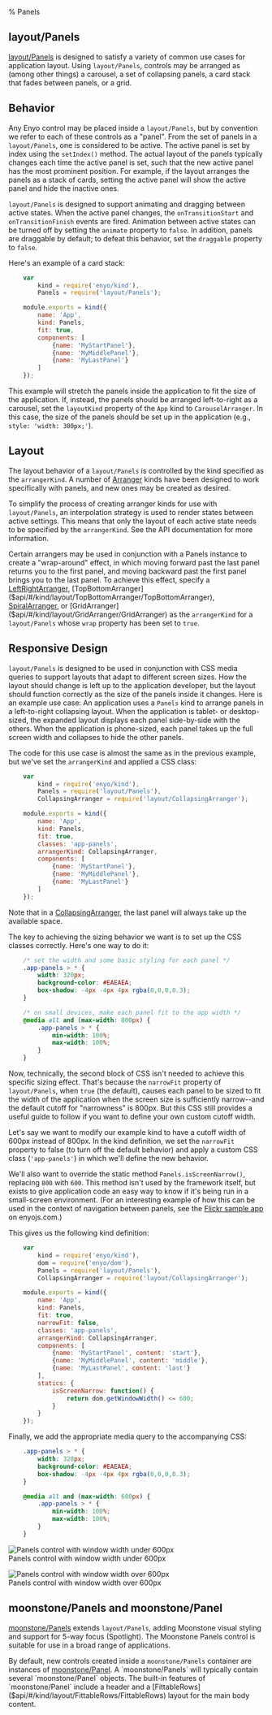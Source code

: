 % Panels

## layout/Panels

[layout/Panels]($api/#/kind/layout/Panels/Panels) is designed to satisfy a
variety of common use cases for application layout.  Using `layout/Panels`,
controls may be arranged as (among other things) a carousel, a set of collapsing
panels, a card stack that fades between panels, or a grid.

## Behavior

Any Enyo control may be placed inside a `layout/Panels`, but by convention we
refer to each of these controls as a "panel".  From the set of panels in a
`layout/Panels`, one is considered to be active.  The active panel is set by
index using the `setIndex()` method.  The actual layout of the panels typically
changes each time the active panel is set, such that the new active panel has
the most prominent position.  For example, if the layout arranges the panels as
a stack of cards, setting the active panel will show the active panel and hide
the inactive ones.

`layout/Panels` is designed to support animating and dragging between active
states.  When the active panel changes, the `onTransitionStart` and
`onTransitionFinish` events are fired.  Animation between active states can be
turned off by setting the `animate` property to `false`.  In addition, panels
are draggable by default; to defeat this behavior, set the `draggable` property
to `false`.

Here's an example of a card stack:

```javascript
    var
        kind = require('enyo/kind'),
        Panels = require('layout/Panels');

    module.exports = kind({
        name: 'App',
        kind: Panels,
        fit: true,
        components: [
            {name: 'MyStartPanel'},
            {name: 'MyMiddlePanel'},
            {name: 'MyLastPanel'}
        ]
    });
```

This example will stretch the panels inside the application to fit the size of
the application.  If, instead, the panels should be arranged left-to-right as a
carousel, set the `layoutKind` property of the `App` kind to `CarouselArranger`.
In this case, the size of the panels should be set up in the application (e.g.,
`style: 'width: 300px;'`).

## Layout

The layout behavior of a `layout/Panels` is controlled by the kind specified as
the `arrangerKind`.  A number of [Arranger](arrangers.html) kinds have been
designed to work specifically with panels, and new ones may be created as
desired.

To simplify the process of creating arranger kinds for use with `layout/Panels`,
an interpolation strategy is used to render states between active settings.
This means that only the layout of each active state needs to be specified by
the `arrangerKind`.  See the API documentation for more information.

Certain arrangers may be used in conjunction with a Panels instance to create a
"wrap-around" effect, in which moving forward past the last panel returns you to
the first panel, and moving backward past the first panel brings you to the last
panel.  To achieve this effect, specify a
[LeftRightArranger]($api/#/kind/layout/LeftRightArranger/LeftRightArranger),
[TopBottomArranger]($api/#/kind/layout/TopBottomArranger/TopBottomArranger),
[SpiralArranger]($api/#/kind/layout/SpiralArranger/SpiralArranger), or
[GridArranger]($api/#/kind/layout/GridArranger/GridArranger) as the
`arrangerKind` for a `layout/Panels` whose `wrap` property has been set to
`true`.

## Responsive Design

`layout/Panels` is designed to be used in conjunction with CSS media queries to
support layouts that adapt to different screen sizes.  How the layout should
change is left up to the application developer, but the layout should function
correctly as the size of the panels inside it changes.  Here is an example use
case: An application uses a `Panels` kind to arrange panels in a left-to-right
collapsing layout.  When the application is tablet- or desktop-sized, the
expanded layout displays each panel side-by-side with the others.  When the
application is phone-sized, each panel takes up the full screen width and
collapses to hide the other panels.

The code for this use case is almost the same as in the previous example, but
we've set the `arrangerKind` and applied a CSS class:

```javascript
    var
        kind = require('enyo/kind'),
        Panels = require('layout/Panels'),
        CollapsingArranger = require('layout/CollapsingArranger');

    module.exports = kind({
        name: 'App',
        kind: Panels,
        fit: true,
        classes: 'app-panels',
        arrangerKind: CollapsingArranger,
        components: [
            {name: 'MyStartPanel'},
            {name: 'MyMiddlePanel'},
            {name: 'MyLastPanel'}
        ]
    });
```

Note that in a [CollapsingArranger]($api/#/kind/layout/CollapsingArranger/CollapsingArranger),
the last panel will always take up the available space.

The key to achieving the sizing behavior we want is to set up the CSS classes
correctly.  Here's one way to do it:

```css
    /* set the width and some basic styling for each panel */
    .app-panels > * {
        width: 320px;
        background-color: #EAEAEA;
        box-shadow: -4px -4px 4px rgba(0,0,0,0.3);
    }

    /* on small devices, make each panel fit to the app width */
    @media all and (max-width: 800px) {
        .app-panels > * {
            min-width: 100%;
            max-width: 100%;
        }
    }
```

Now, technically, the second block of CSS isn't needed to achieve this specific
sizing effect.  That's because the `narrowFit` property of `layout/Panels`, when
`true` (the default), causes each panel to be sized to fit the width of the
application when the screen size is sufficiently narrow--and the default cutoff
for "narrowness" is 800px.  But this CSS still provides a useful guide to follow
if you want to define your own custom cutoff width.

Let's say we want to modify our example kind to have a cutoff width of 600px
instead of 800px.  In the kind definition, we set the `narrowFit` property to
false (to turn off the default behavior) and apply a custom CSS class
(`'app-panels'`) in which we'll define the new behavior.

We'll also want to override the static method `Panels.isScreenNarrow()`,
replacing `800` with `600`.  This method isn't used by the framework itself, but
exists to give application code an easy way to know if it's being run in a
small-screen environment.  (For an interesting example of how this can be used
in the context of navigation between panels, see the [Flickr sample
app](http://enyojs.com/samples/panels/app-flickr.html) on enyojs.com.)

This gives us the following kind definition:

```javascript
    var
        kind = require('enyo/kind'),
        dom = require('enyo/dom'),
        Panels = require('layout/Panels'),
        CollapsingArranger = require('layout/CollapsingArranger');

    module.exports = kind({
        name: 'App',
        kind: Panels,
        fit: true,
        narrowFit: false,
        classes: 'app-panels',
        arrangerKind: CollapsingArranger,
        components: [
            {name: 'MyStartPanel', content: 'start'},
            {name: 'MyMiddlePanel', content: 'middle'},
            {name: 'MyLastPanel', content: 'last'}
        ],
        statics: {
            isScreenNarrow: function() {
                return dom.getWindowWidth() <= 600;
            }
        }
    });
```

Finally, we add the appropriate media query to the accompanying CSS:

```css
    .app-panels > * {
        width: 320px;
        background-color: #EAEAEA;
        box-shadow: -4px -4px 4px rgba(0,0,0,0.3);
    }

    @media all and (max-width: 600px) {
        .app-panels > * {
            min-width: 100%;
            max-width: 100%;
        }
    }
```

![_Panels control with window width under 600px_](../../assets/enyo-panels-1.png)  
Panels control with window width under 600px  

![_Panels control with window width over 600px_](../../assets/enyo-panels-2.png)  
Panels control with window width over 600px

## moonstone/Panels and moonstone/Panel

[moonstone/Panels]($api/#/kind/moonstone/Panels/Panels) extends `layout/Panels`,
adding Moonstone visual styling and support for 5-way focus (Spotlight).  The
Moonstone Panels control is suitable for use in a broad range of applications.

By default, new controls created inside a `moonstone/Panels` container are
instances of [moonstone/Panel]($api/#/kind/moonstone/Panel/Panel).  A
`moonstone/Panels` will typically contain several `moonstone/Panel` objects.
The built-in features of `moonstone/Panel` include a header and a
[FittableRows]($api/#/kind/layout/FittableRows/FittableRows) layout for the main
body content.
